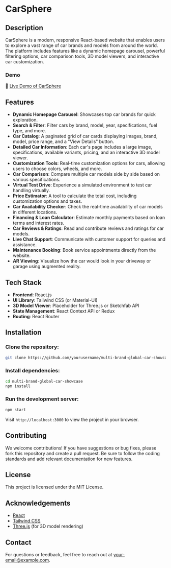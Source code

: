 
# CarSphere

## Description
CarSphere is a modern, responsive React-based website that enables users to explore a vast range of car brands and models from around the world. The platform includes features like a dynamic homepage carousel, powerful filtering options, car comparison tools, 3D model viewers, and interactive car customization.

### **Demo**  
🔗 [Live Demo of CarSphere](https://carsphere.netlify.app/)   

## Features
- **Dynamic Homepage Carousel**: Showcases top car brands for quick exploration.
- **Search & Filter**: Filter cars by brand, model, year, specifications, fuel type, and more.
- **Car Catalog**: A paginated grid of car cards displaying images, brand, model, price range, and a "View Details" button.
- **Detailed Car Information**: Each car's page includes a large image, specifications, available variants, pricing, and an interactive 3D model viewer.
- **Customization Tools**: Real-time customization options for cars, allowing users to choose colors, wheels, and more.
- **Car Comparison**: Compare multiple car models side by side based on various specifications.
- **Virtual Test Drive**: Experience a simulated environment to test car handling virtually.
- **Price Estimator**: A tool to calculate the total cost, including customization options and taxes.
- **Car Availability Checker**: Check the real-time availability of car models in different locations.
- **Financing & Loan Calculator**: Estimate monthly payments based on loan terms and interest rates.
- **Car Reviews & Ratings**: Read and contribute reviews and ratings for car models.
- **Live Chat Support**: Communicate with customer support for queries and assistance.
- **Maintenance Booking**: Book service appointments directly from the website.
- **AR Viewing**: Visualize how the car would look in your driveway or garage using augmented reality.

## Tech Stack
- **Frontend**: React.js
- **UI Library**: Tailwind CSS (or Material-UI)
- **3D Model Viewer**: Placeholder for Three.js or Sketchfab API
- **State Management**: React Context API or Redux
- **Routing**: React Router

## Installation

### Clone the repository:
```bash
git clone https://github.com/yourusername/multi-brand-global-car-showcase.git
```

### Install dependencies:
```bash
cd multi-brand-global-car-showcase
npm install
```

### Run the development server:
```bash
npm start
```

Visit `http://localhost:3000` to view the project in your browser.

## Contributing
We welcome contributions! If you have suggestions or bug fixes, please fork this repository and create a pull request. Be sure to follow the coding standards and add relevant documentation for new features.

## License
This project is licensed under the MIT License.

## Acknowledgements
- [React](https://reactjs.org/)
- [Tailwind CSS](https://tailwindcss.com/)
- [Three.js](https://threejs.org/) (for 3D model rendering)

## Contact
For questions or feedback, feel free to reach out at [your-email@example.com](monishr608@gmail.com).
